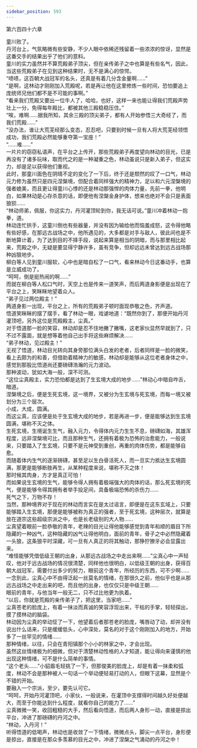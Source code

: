 ```yaml
---
sidebar_position: 593
---
```

 第六百四十六章


童川败了。  
丹河台上，气氛略微有些安静，不少人眼中依稀还残留着一些浓浓的惊讶，显然是这番交手的结果出乎了他们的意料。  
童川的实力虽然并不算荒殿弟子顶尖，但在亲传弟子之中也算是有些名气，因此，当这些荒殿弟子在见到这种结果时，无不是满心的惊愕。  
“啧啧，这百朝大战冠军的名头，还真是有着几分含金量啊……”  
“是啊，这林动才刚刚加入荒殿呢，若是再让他在这里修炼一些时间，恐怕要追上庞统师兄他们都不是不可能的事啊。”  
“看来我们荒殿又要出一位牛人了，哈哈，也好，这样一来也能让得我们荒殿声势壮上一分，免得每年殿比，都被其他三殿稳稳压住。”  
“唉，难啊……据我所知，其余三殿的顶尖弟子，都有人开始参悟三大奇经了，而我们荒殿……”  
“没办法，谁让大荒芜经那么变态，忍忍吧，只要到时候一旦有人将大荒芜经领悟成功，我们荒殿必然能够重夺第一宝座！”  
“……难……”  
一片片的窃窃私语声，在平台之上传开，那些荒殿弟子再度望向林动的目光，已是再没有了诸多玩味，取而代之的是一种凝重之色，林动虽说只是新入弟子，但这实力，却是足以获得他们重视。  
此时，那童川面色在阴晴不定的变化了一下后，终于还是颓然的叹了一口气，林动元力修为虽然只是四元涅槃境，但配合着同样强大的精神力，足以和六元涅槃境的强者媲美，而且更让得童川心悸的还是林动那强悍的肉体力量，先前一拳，他明白，如果林动是心存杀意的话，即便他有涅槃金身护体，想来也绝对不会只是表面狼狈……  
“林动师弟，佩服，你这实力，丹河灌顶轮到你，我无话可说。”童川冲着林动一抱拳，道。  
林动连忙拱手，这童川倒也有些器量，并没有因为输给他而恼羞成怒，这令得他略有些好感，在那远古战场之中，他所遇见的，大多都是对手与敌人，彼此间也是不断地算计着，为了达到目的不择手段，说起来算是相当的阴暗，而与那里相比起来，荒殿之中，无疑是要显得宁静许多，虽有竞争，但却远远未曾达到远古战场那种凶狠地步。  
柳白等人见到童川服软，心中也是暗自松了一口气，看来林动今日这番动手，也算是立威成功了。  
“呵呵，倒是挺热闹的啊……”  
而就在柳白等人松口气时，天空上也是传来一道笑声，而后两道身影便是出现在了平台之上，笑眯眯地望着众人。  
“弟子见过两位殿主！”  
两道身影一出现，平台之上，所有的荒殿弟子顿时面现恭敬之色，齐声道。  
悟道笑眯眯的摆了摆手，看了林动一眼，戏谑地道：“既然你到了，那便开始丹河灌顶吧，另外这位是荒殿殿主，尘真。”  
对于悟道那一脸的笑容，林动却是忍不住地撇了撇嘴，这老家伙显然早就到了，只不过不露面，就是想等着他自己出手将这些麻烦解决……  
“弟子林动，见过殿主！”  
无视了悟道，林动目光转向其身旁那位满头白发的老者，后者同样是一脸的微笑，看上去颇为的和善，但借助着精神力的敏感，林动却是能够从这位老者身体之中，感觉到那股比悟道尚还要磅礴浩瀚的元力波动。  
那种波动，犹如大海一般，深不可测。  
“这位尘真殿主，实力恐怕都是达到了生玄境大成的地步……”林动心中暗自咋舌，暗道。  
涅槃境之后，便是生死玄境，这一境界，又被分为生玄境与死玄境，而每一境又被划分为三个层次。  
小成，大成，圆满。  
而这尘真，应该便是处于生玄境大成的地步，若是再进一步，便是能够达到生玄境圆满，堪称不灭之体。  
生死玄境，生境诞生生气，融入元力，令得体内元力生生不息，磅礴如海，其雄浑程度，远非涅槃境可比，而且那种生气，还拥有着极为恐怖的治愈能力，一般说来，只要踏入了生玄境，只要不是元神受到重创，再重的肉体伤势，都是能够自愈。  
而随着体内生气的逐渐磅礴，甚至足以生白骨活死人，而一旦实力抵达生玄境圆满，那更是能够断肢再生，从某种程度来说，堪称不灭之体！  
那时候其肉身，方才是真正可怕！  
而如果说生玄境的生气，能够令得人拥有着极端强大的肉体的话，那么死玄境的死气，便是能够令得其拥有者举手投足间，具备极端恐怖的杀伤力……  
死气之下，万物不存！  
当然，那种境界对于现在的林动而言实在是太过谣言，即便是在这东玄域上，只要能够踏入生玄境，那便是能够被称为真正的强者，至于死玄境，这种层次，就算是放在道宗这些超级宗派之中，也是长老级别的大人物……  
尘真望着眼前一脸恭敬的青年，老辣的目光让得他能够感觉到青年和顺的眉目下所隐藏的一种凶气，这种隐藏的凶气让得他明白，面前的青年，骨子之中必然隐藏着一头狼，这条狼平时深藏，可一旦有人真正的将其触动，那狰狞獠牙必会显露出来。  
“难怪能够凭借低级王朝的出身，从那远古战场之中走出来啊……”尘真心中一声轻叹，他对于远古战场的情况很清楚，同样他也很明白，以低级王朝的出身，获得百朝大战冠军，需要付出多少的努力，眼前这个青年，所经历的东西，可不少啊……  
一念到此，尘真心中不由得泛起一丝莫名的情绪，在那很久之前，他似乎也是从那远古战场之中走出来的吧，而且他的出身，也仅仅只是中级王朝……  
眼前的青年，与他当年一般无二，只不过比他更为执着。  
“以后，你就是荒殿的亲传弟子了，把这里，当家吧……”  
尘真苍老的脸庞上，有着一抹淡而真诚的笑容浮现出来，干枯的手掌，轻轻探出，摸了摸林动的脑袋。  
林动因为尘真的举动怔了一下，他望着后者那苍老的脸庞，嘴唇动了动，却并没有说出什么话来，只是缓缓低头，心中深处，莫名的对于这个刚刚加入的地方，开始多了一丝罕见的情绪……  
那种情绪，以往，只会在青阳镇那个小小的林家之中，才会出现。  
虽然这丝情绪极为的细微，但对于清楚林动性格的人才知道，能让得向来谨慎的他出现这种情绪，可不是什么简单的事情。  
“这个老头……”小貂眉毛轻挑了一下，但那俊美的脸庞上，却是有着一抹柔和弧度，林动不会是那种被人一句话一个举动便轻易打动的人，但眼下这幕，显然是个不错的开始。  
要融入一个宗派，至少，要先认可它。  
“呵呵，开始丹河灌顶吧，小家伙，一般说来，在灌顶中支撑得时间越久好处便越大，而至于你能达到什么程度，就看你自己的能力了……”  
尘真微微一笑，收回粗糙的大手，然后看向悟道，而后两人身形一动，直接是掠出平台，冲进了那磅礴的丹河之中。  
“林动，入丹河！”  
听得悟道的低喝声，林动也是收敛了一下情绪，微微点头，脚尖一点平台，身形便是掠出，直接是在那众多羡慕的目光之中，冲进了涅槃之气涌动的丹河之中！  
  
  
